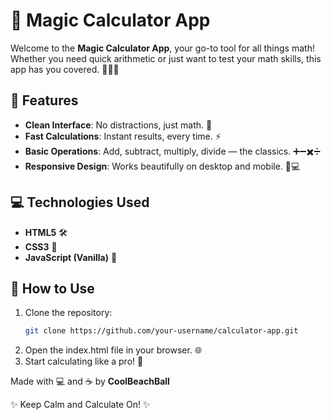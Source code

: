 # 🧮 Magic Calculator App

Welcome to the **Magic Calculator App**, your go-to tool for all things math! Whether you need quick arithmetic or just want to test your math skills, this app has you covered. 🧑‍💻✨

## 🚀 Features

- **Clean Interface**: No distractions, just math. 🎯  
- **Fast Calculations**: Instant results, every time. ⚡  
- **Basic Operations**: Add, subtract, multiply, divide — the classics. ➕➖✖️➗  
- **Responsive Design**: Works beautifully on desktop and mobile. 📱💻  

## 💻 Technologies Used

- **HTML5** 🛠️  
- **CSS3** 🎨  
- **JavaScript (Vanilla)** 🌟  

## 🧩 How to Use

1. Clone the repository:  
   ```bash
   git clone https://github.com/your-username/calculator-app.git

2. Open the index.html file in your browser. 🌐
3. Start calculating like a pro! 🧠

Made with 💻 and ☕ by **CoolBeachBall**

✨ Keep Calm and Calculate On! ✨
